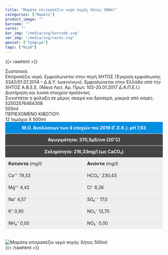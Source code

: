 ```yaml
---
title: "Μαράτα επιτραπέζιο νερό πηγής Χήτος 500ml"
categories: ["Μαράτα"]
product_image: ""
barcode: ""
varos: ""
bar_img: "/media/svg/barcode.svg"
var_img: "/media/svg/varos.svg"
gencat: ["Τρόφιμα"]
tags: ["Νερά"]
---
```

{{< rawhtml >}}

<div class="sload259"><div class="product"><div id="sistatika">Συστατικά:</div><div class="alltext">Επιτραπέζιο νερό. Εμφιαλώνεται στην πηγή ΧΗΤΟΣ (Έγκριση εμφιάλωσης 3342/01.07.2014 – Δ.Δ.Υ. Ιωαννίνων). Εμφιαλώνεται στην Ελλάδα από την ΧΗΤΟΣ Α.Β.Ε.Ε. (Άδεια Λειτ. Αρ. Πρωτ. 103-20.01.2017 Δ.Α.Π.Ε.Ι.)</div><div id="loipa">Διατήρηση και λοιπά στοιχεία προϊόντος</div><div class="alltext">Συνιστάται η φύλαξη σε μέρος σκιερό και δροσερό, μακριά από οσμές.</div><div id="barcode"><div id="barimage1"></div><span id="bartext">52502576464308</span></div><div id="varos"><div id="varosimage1"></div><span id="varostext">500ml</span></div><div id="kivotio">ΠΕΡΙΕΧΟΜΕΝΟ ΚΙΒΩΤΙΟΥ:<br>12 τεμάχια Χ 500ml</div><div style="background:#048ee2;color:#fff;padding:10px;text-align:center;border-bottom:1px solid #fff"><b>Μ.Ο. Αναλύσεων των 4 εποχών του 2019 (Γ.X.K.). pH 7,63</b></div><div style="background:#444;color:#fff;padding:10px;text-align:center;border-bottom:1px solid #fff"><b>Αγωγιμότητα: 370,5µS/cm (20˚C)</b></div><div style="background:#444;color:#fff;padding:10px;text-align:center"><b>Σκληρότητα: 216,33mg/l (ως CaCO₃)</b></div><div id="list1"><div id="list1in"><strong>Κατιόντα</strong>&nbsp;(mg/l)</div><div id="list1in">Ca⁺⁺ 79,33</div><div id="list1in">Mg⁺⁺ 4,42</div><div id="list1in">Na⁺ 4,57</div><div id="list1in">K⁺ 0,95</div><div id="list1in">NH₄⁺ 0,00</div></div><div id="list2"><div id="list1in"><strong>Ανιόντα</strong>&nbsp;(mg/l)</div><div id="list1in">HCO₃⁻ 230,43</div><div id="list1in">Cl⁻ 6,26</div><div id="list1in">SO₄⁻⁻ 17,0</div><div id="list1in">NO₃⁻ 13,70</div><div id="list1in">NO₂⁻ 0,00</div><br><br></div><style>#list1{width:50%;float:left;border-right:1px solid #fff;box-sizing:border-box}#list2{width:50%;float:right}#list1in{padding:10px;background:#eee;border-top:1px solid #fff}</style><br><div class="pimg"><img alt="Μαράτα επιτραπέζιο νερό πηγής Χήτος 500ml" title="Μαράτα επιτραπέζιο νερό πηγής Χήτος 500ml" src="/media/images/marata-epitrapezio-nero-phghs-xhtos-500ml.jpg"></div></div></div>
{{< /rawhtml >}}


